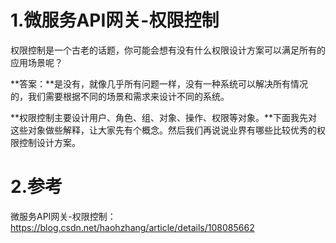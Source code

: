 # 1.微服务API网关-权限控制

权限控制是一个古老的话题，你可能会想有没有什么权限设计方案可以满足所有的应用场景呢？

**答案：**是没有，就像几乎所有问题一样，没有一种系统可以解决所有情况的，我们需要根据不同的场景和需求来设计不同的系统。

**权限控制主要设计用户、角色、组、对象、操作、权限等对象。**下面我先对这些对象做些解释，让大家先有个概念。然后我们再说说业界有哪些比较优秀的权限控制设计方案。



# 2.参考
微服务API网关-权限控制：https://blog.csdn.net/haohzhang/article/details/108085662